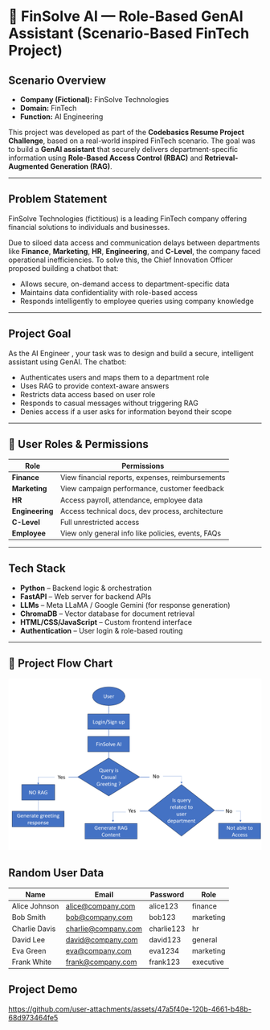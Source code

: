 # 🧠 FinSolve AI — Role-Based GenAI Assistant (Scenario-Based FinTech Project)

## Scenario Overview

- **Company (Fictional):** FinSolve Technologies
- **Domain:** FinTech  
- **Function:** AI Engineering  
 
This project was developed as part of the **Codebasics Resume Project Challenge**, based on a real-world inspired FinTech scenario. The goal was to build a **GenAI assistant** that securely delivers department-specific information using **Role-Based Access Control (RBAC)** and **Retrieval-Augmented Generation (RAG)**.

---

## Problem Statement

FinSolve Technologies (fictitious) is a leading FinTech company offering financial solutions to individuals and businesses.

Due to siloed data access and communication delays between departments like **Finance**, **Marketing**, **HR**, **Engineering**, and **C-Level**, the company faced operational inefficiencies. To solve this, the Chief Innovation Officer proposed building a chatbot that:

- Allows secure, on-demand access to department-specific data  
- Maintains data confidentiality with role-based access  
- Responds intelligently to employee queries using company knowledge

---

## Project Goal

As the AI Engineer , your task was to design and build a secure, intelligent assistant using GenAI. The chatbot:

- Authenticates users and maps them to a department role  
- Uses RAG to provide context-aware answers  
- Restricts data access based on user role  
- Responds to casual messages without triggering RAG  
- Denies access if a user asks for information beyond their scope  

---

## 👥 User Roles & Permissions

| Role               | Permissions                                                             |
|--------------------|-------------------------------------------------------------------------|
| **Finance**        | View financial reports, expenses, reimbursements                        |
| **Marketing**      | View campaign performance, customer feedback                            |
| **HR**             | Access payroll, attendance, employee data                               |
| **Engineering**    | Access technical docs, dev process, architecture                        |
| **C-Level**        | Full unrestricted access                                                 |
| **Employee**       | View only general info like policies, events, FAQs                      |

---

## Tech Stack

- **Python** – Backend logic & orchestration  
- **FastAPI** – Web server for backend APIs  
- **LLMs** – Meta LLaMA / Google Gemini (for response generation)  
- **ChromaDB** – Vector database for document retrieval  
- **HTML/CSS/JavaScript** – Custom frontend interface  
- **Authentication** – User login & role-based routing  

---

## 🧭 Project Flow Chart
<img src="Flow_Chart.png" alt="FinSolve AI Flowchart" width="700" />

## Random User Data
| Name           | Email               | Password   | Role       |
|----------------|---------------------|------------|------------|
| Alice Johnson  | alice@company.com   | alice123   | finance    |
| Bob Smith      | bob@company.com     | bob123     | marketing  |
| Charlie Davis  | charlie@company.com | charlie123 | hr         |
| David Lee      | david@company.com   | david123   | general    |
| Eva Green      | eva@company.com     | eva1234    | marketing  |
| Frank White    | frank@company.com   | frank123   | executive  |

## Project Demo 
https://github.com/user-attachments/assets/47a5f40e-120b-4661-b48b-68d973464fe5


